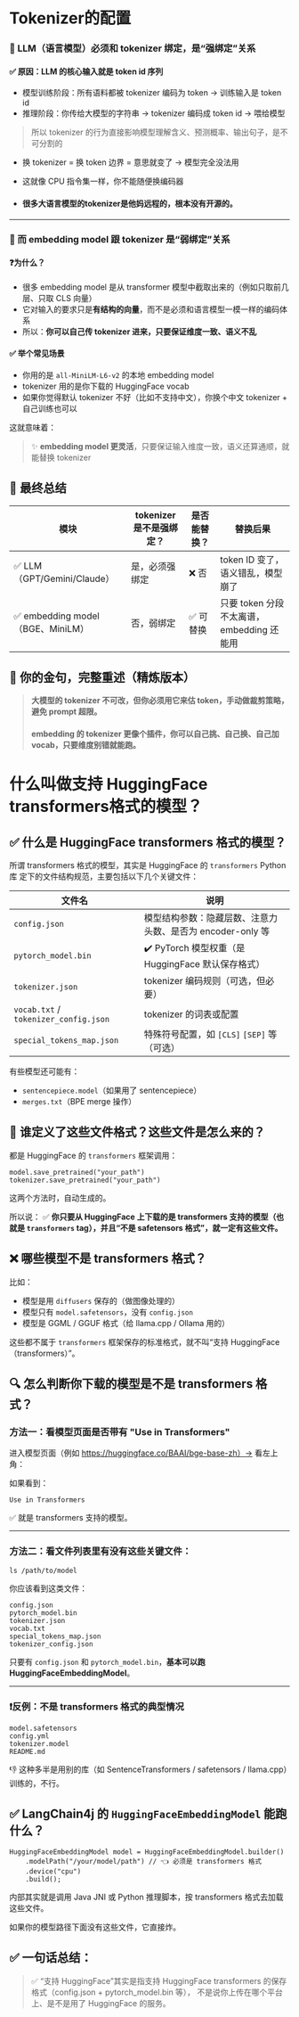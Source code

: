 # Tokenizer的配置

### 🧠 LLM（语言模型）必须和 tokenizer 绑定，是“强绑定”关系

#### ✅ 原因：**LLM 的核心输入就是 token id 序列**

- 模型训练阶段：所有语料都被 tokenizer 编码为 token → 训练输入是 token id
- 推理阶段：你传给大模型的字符串 → tokenizer 编码成 token id → 喂给模型

> 所以 tokenizer 的行为直接影响模型理解含义、预测概率、输出句子，是不可分割的

- 换 tokenizer = 换 token 边界 = 意思就变了 → 模型完全没法用

- 这就像 CPU 指令集一样，你不能随便换编码器

- #### 很多大语言模型的tokenizer是他妈远程的，根本没有开源的。

------

### 🔧 而 embedding model 跟 tokenizer 是“**弱绑定**”关系

#### ❓为什么？

- 很多 embedding model 是从 transformer 模型中截取出来的（例如只取前几层、只取 CLS 向量）
- 它对输入的要求只是**有结构的向量**，而不是必须和语言模型一模一样的编码体系
- 所以：**你可以自己传 tokenizer 进来，只要保证维度一致、语义不乱**

#### ✅ 举个常见场景

- 你用的是 `all-MiniLM-L6-v2` 的本地 embedding model
- tokenizer 用的是你下载的 HuggingFace vocab
- 如果你觉得默认 tokenizer 不好（比如不支持中文），你换个中文 tokenizer + 自己训练也可以

这就意味着：

> ✨ **embedding model 更灵活**，只要保证输入维度一致，语义还算通顺，就能替换 tokenizer

## 🚀 最终总结

| 模块                             | tokenizer 是不是强绑定？ | 是否能替换？ | 替换后果                                  |
| -------------------------------- | ------------------------ | ------------ | ----------------------------------------- |
| ✅ LLM（GPT/Gemini/Claude）       | 是，必须强绑定           | ❌ 否         | token ID 变了，语义错乱，模型崩了         |
| ✅ embedding model（BGE、MiniLM） | 否，弱绑定               | ✅ 可替换     | 只要 token 分段不太离谱，embedding 还能用 |

## 🧠 你的金句，完整重述（精炼版本）

> **大模型的 tokenizer 不可改，但你必须用它来估 token，手动做裁剪策略，避免 prompt 超限。**
>
> #### **embedding 的 tokenizer 更像个插件，你可以自己挑、自己换、自己加 vocab，只要维度别错就能跑。**





# 什么叫做支持 HuggingFace transformers格式的模型？

## ✅ 什么是 HuggingFace transformers 格式的模型？

所谓 transformers 格式的模型，其实是 HuggingFace 的 `transformers` Python 库 定下的文件结构规范，主要包括以下几个关键文件：

| 文件名                                | 说明                                                       |
| ------------------------------------- | ---------------------------------------------------------- |
| `config.json`                         | 模型结构参数：隐藏层数、注意力头数、是否为 encoder-only 等 |
| `pytorch_model.bin`                   | ✔️ PyTorch 模型权重（是 HuggingFace 默认保存格式）          |
| `tokenizer.json`                      | tokenizer 编码规则（可选，但必要）                         |
| `vocab.txt` / `tokenizer_config.json` | tokenizer 的词表或配置                                     |
| `special_tokens_map.json`             | 特殊符号配置，如 `[CLS]` `[SEP]` 等（可选）                |

有些模型还可能有：

- `sentencepiece.model`（如果用了 sentencepiece）
- `merges.txt`（BPE merge 操作）

## 🧠 谁定义了这些文件格式？这些文件是怎么来的？

都是 HuggingFace 的 `transformers` 框架调用：

```
model.save_pretrained("your_path")
tokenizer.save_pretrained("your_path")
```

这两个方法时，自动生成的。

所以说：
 ✅ **你只要从 HuggingFace 上下载的是 transformers 支持的模型（也就是 `transformers` tag），并且“不是 safetensors 格式”，就一定有这些文件。**

## ❌ 哪些模型不是 transformers 格式？

比如：

- 模型是用 `diffusers` 保存的（做图像处理的）
- 模型只有 `model.safetensors`，没有 `config.json`
- 模型是 GGML / GGUF 格式（给 llama.cpp / Ollama 用的）

这些都不属于 `transformers` 框架保存的标准格式，就不叫“支持 HuggingFace（transformers）”。

## 🔍 怎么判断你下载的模型是不是 transformers 格式？

### 方法一：看模型页面是否带有 "Use in Transformers"

进入模型页面（例如 https://huggingface.co/BAAI/bge-base-zh）→ 看左上角：

如果看到：

```
Use in Transformers
```

✅ 就是 transformers 支持的模型。

------

### 方法二：看文件列表里有没有这些关键文件：

```
ls /path/to/model
```

你应该看到这类文件：

```
config.json
pytorch_model.bin
tokenizer.json
vocab.txt
special_tokens_map.json
tokenizer_config.json
```

只要有 `config.json` 和 `pytorch_model.bin`，**基本可以跑 HuggingFaceEmbeddingModel**。

------

### ❗反例：不是 transformers 格式的典型情况

```
model.safetensors
config.yml
tokenizer.model
README.md
```

👎 这种多半是用别的库（如 SentenceTransformers / safetensors / llama.cpp）训练的，不行。

## ✅ LangChain4j 的 `HuggingFaceEmbeddingModel` 能跑什么？

```
HuggingFaceEmbeddingModel model = HuggingFaceEmbeddingModel.builder()
    .modelPath("/your/model/path") // 👈 必须是 transformers 格式
    .device("cpu")
    .build();
```

内部其实就是调用 Java JNI 或 Python 推理脚本，按 transformers 格式去加载这些文件。

如果你的模型路径下面没有这些文件，它直接炸。

## ✅ 一句话总结：

> ✅ “支持 HuggingFace”其实是指支持 HuggingFace transformers 的保存格式（config.json + pytorch_model.bin 等），
>  不是说你上传在哪个平台上、是不是用了 HuggingFace 的服务。



























